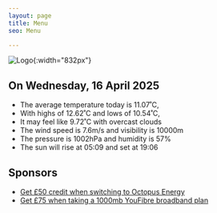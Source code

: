 ```yaml
---
layout: page
title: Menu
seo: Menu

---
```


![Logo](/images/logo.jpg){:width="832px"}

<!-- weather_marker starts -->
## On Wednesday, 16 April 2025

- The average temperature today is 11.07˚C,
- With highs of 12.62˚C and lows of 10.54˚C,
- It may feel like 9.72˚C with overcast clouds
- The wind speed is 7.6m/s and visibility is 10000m
- The pressure is 1002hPa and humidity is 57%
- The sun will rise at 05:09 and set at 19:06

<!-- weather_marker ends -->

## Sponsors

- [Get £50 credit when switching to Octopus Energy](https://bit.ly/3oD1nnS)
- [Get £75 when taking a 1000mb YouFibre broadband plan](https://aklam.io/91zWhU?)



